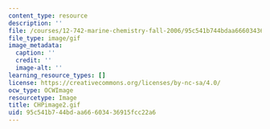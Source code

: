 ```yaml
---
content_type: resource
description: ''
file: /courses/12-742-marine-chemistry-fall-2006/95c541b744bdaa66603436915fcc22a6_CHPimage2.gif
file_type: image/gif
image_metadata:
  caption: ''
  credit: ''
  image-alt: ''
learning_resource_types: []
license: https://creativecommons.org/licenses/by-nc-sa/4.0/
ocw_type: OCWImage
resourcetype: Image
title: CHPimage2.gif
uid: 95c541b7-44bd-aa66-6034-36915fcc22a6
---
```

